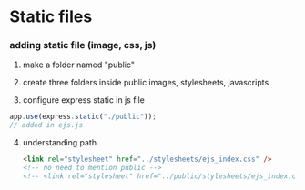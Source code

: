 # Static files

### adding static file (image, css, js)

1. make a folder named "public"

2. create three folders inside public
   images, stylesheets, javascripts

3. configure express static in js file

```js
app.use(express.static("./public"));
// added in ejs.js
```

4. understanding path
   ```html
   <link rel="stylesheet" href="../stylesheets/ejs_index.css" />
   <!-- no need to mention public -->
   <!-- <link rel="stylesheet" href="../public/stylesheets/ejs_index.css" /> -->
   ```
